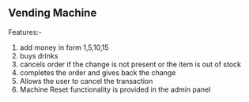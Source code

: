 Vending Machine
---
Features:-
1. add money in form 1,5,10,15
2. buys drinks
3. cancels order if the change is not present or the item is out of stock
4. completes the order and gives back the change
5. Allows the user to cancel the transaction
6. Machine Reset functionality is provided in the admin panel
